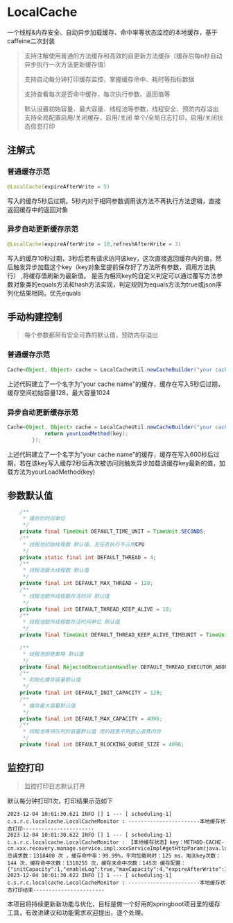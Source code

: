 # LocalCache
 一个线程&内存安全、自动异步加载缓存、命中率等状态监控的本地缓存，基于caffeine二次封装
 > 支持注解使用普通的方法缓存和高效的自更新方法缓存（缓存后每n秒自动异步执行一次方法更新缓存值）
> 
 > 支持自动每分钟打印缓存监控，掌握缓存命中、耗时等指标数据
> 
 > 支持查看每次是否命中缓存，每次执行参数、返回值等
> 
 > 默认设置初始容量、最大容量、线程池等参数，线程安全、预防内存溢出
>  支持全局配置启用/关闭缓存，启用/关闭 单个/全局日志打印，启用/关闭状态信息打印

## 注解式
### 普通缓存示范 
```java
@LocalCache(expireAfterWrite = 5)
```
写入的缓存5秒后过期。5秒内对于相同参数调用该方法不再执行方法逻辑，直接返回缓存中的返回对象
### 异步自动更新缓存示范
```java
@LocalCache(expireAfterWrite = 10,refreshAfterWrite = 3)
```

写入的缓存10秒过期，3秒后若有请求访问该key，这次直接返回缓存内的值，然后触发异步加载这个key（key对象里提前保存好了方法所有参数，调用方法执行） ,将缓存值刷新为最新值。
是否为相同key的自定义判定可以通过覆写方法参数对象类的equals方法和hash方法实现，判定规则为equals方法为true或json序列化结果相同，优先equals
## 手动构建控制
> 每个参数都带有安全可靠的默认值，预防内存溢出

### 普通缓存示范 
```java
Cache<Object, Object> cache = LocalCacheUtil.newCacheBuilder("your cache name").setExpireAfterWrite(5).setTimeUnit(TimeUnit.SECONDS).setInitCapacity(128).setMaxCapacity(1024).build();
```
上述代码建立了一个名字为"your cache name"的缓存，缓存在写入5秒后过期，缓存空间初始容量128，最大容量1024

### 异步自动更新缓存示范

```java
Cache<Object, Object> cache = LocalCacheUtil.newCacheBuilder("your cache name").setExpireAfterWrite(600).setRefreshAfterWrite(2).build((key)->{
            return yourLoadMethod(key);
        });
```
上述代码建立了一个名字为"your cache name"的缓存，缓存在写入600秒后过期，若在该key写入缓存2秒后再次被访问则触发异步加载该缓存key最新的值，加载方法为yourLoadMethod(key) 

## 参数默认值
```java
    /**
     * 缓存的时间单位
     */
    private final TimeUnit DEFAULT_TIME_UNIT = TimeUnit.SECONDS;
    /**
     * 线程池初始线程数 默认值，无任务执行不占用CPU
     */
    private static final int DEFAULT_THREAD = 4;
    /**
     * 线程池最大线程数 默认值
     */
    private final int DEFAULT_MAX_THREAD = 128;
    /**
     * 线程池额外线程数存活时间 默认值
     */
    private final int DEFAULT_THREAD_KEEP_ALIVE = 10;
    /**
     * 线程池额外线程数存活时间单位 默认值
     */
    private final TimeUnit DEFAULT_THREAD_KEEP_ALIVE_TIMEUNIT = TimeUnit.MINUTES;

    /**
     * 线程池拒绝策略 默认值
     */
    private final RejectedExecutionHandler DEFAULT_THREAD_EXECUTOR_ABORT_POLICY = new ThreadPoolExecutor.AbortPolicy();
    /**
     * 初始化缓存容量默认值
     */
    private final int DEFAULT_INIT_CAPACITY = 128;
    /**
     * 缓存最大容量默认值
     */
    private final int DEFAULT_MAX_CAPACITY = 4096;
    /**
     * 线程池等待队列的容量默认值 用的链表不用担心浪费内存
     */
    private final int DEFAULT_BLOCKING_QUEUE_SIZE = 4096;
```

## 监控打印
> 监控打印日志默认打开

默认每分钟打印1次，打印结果示范如下
```text
2023-12-04 10:01:30.621 INFO [] 1 --- [ scheduling-1] c.s.r.c.localcache.LocalCacheMonitor : -----------------------本地缓存状态打印-----------------------
2023-12-04 10:01:30.622 INFO [] 1 --- [ scheduling-1] c.s.r.c.localcache.LocalCacheMonitor : 【本地缓存状态】key：METHOD-CACHE-cn.xxx.recovery.manage.service.impl.xxxServiceImpl#getHttpParam(java.lang.String) 总请求数：1318400 次 ，缓存命中率：99.99%，平均加载耗时：125 ms，淘汰key次数：144 次，缓存命中次数：1318255 次，缓存未命中次数：145次 缓存配置：{"initCapacity":1,"enableLog":true,"maxCapacity":4,"expireAfterWrite":10,"refreshAfterWrite":5,"timeUnit":"SECONDS"}
2023-12-04 10:01:30.622 INFO [] 1 --- [ scheduling-1] c.s.r.c.localcache.LocalCacheMonitor : -----------------------本地缓存状态打印结束-----------------------
```

本项目将持续更新新功能与优化，目标是做一个好用的springboot项目里的缓存工具，有改进建议和功能需求欢迎提出，逐个处理。
